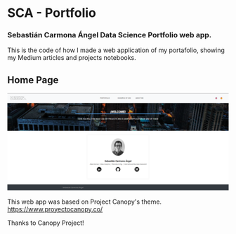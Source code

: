 # SCA - Portfolio
### Sebastián Carmona Ángel Data Science Portfolio web app. 

This is the code of how I made a web application of my portafolio, showing my Medium articles and projects notebooks. 



## Home Page 
![Home.png](https://github.com/Sebasc322/SCA-Portfolio/blob/main/portfolio-homepage.png)








This web app was based on Project Canopy's theme.
https://www.proyectocanopy.co/

Thanks to Canopy Project!
